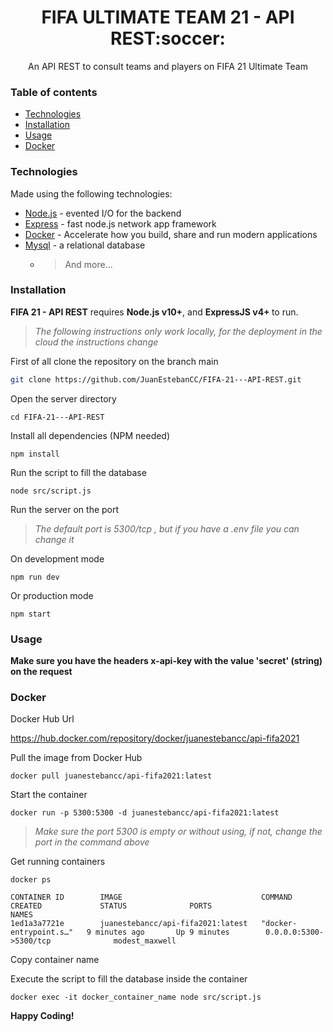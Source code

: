 <h1 align="center">FIFA ULTIMATE TEAM 21 - API REST:soccer:</h1>

<p align="center"> 
An API REST to consult teams and players on FIFA 21 Ultimate Team
</p>


### Table of contents
- [Technologies](#technologies)
- [Installation](#installation)
- [Usage](#usage)
- [Docker](#docker)


### Technologies

Made using the following technologies:

- [Node.js] - evented I/O for the backend
- [Express] - fast node.js network app framework
- [Docker] - Accelerate how you build, share and run modern applications 
- [Mysql] - a relational database
  - > And more...

### Installation


<b>FIFA 21 - API REST</b> requires <b>Node.js v10+</b>, and <b>ExpressJS v4+ </b> to run.

> _The following instructions only work locally, for the deployment in the cloud the instructions change_

First of all clone the repository on the branch main

```bash
git clone https://github.com/JuanEstebanCC/FIFA-21---API-REST.git
```

Open the server directory
```
cd FIFA-21---API-REST
```
Install all dependencies (NPM needed)
```
npm install 
```

Run the script to fill the database
```
node src/script.js
```

Run the server on the port 
>*The default port is 5300/tcp , but if you have a .env file you can change it*

On development mode
```
npm run dev
```

Or production mode
```
npm start
```

### Usage
<b>Make sure you have the headers x-api-key with the value 'secret' (string) on the request</b>
### Docker 

Docker Hub Url


https://hub.docker.com/repository/docker/juanestebancc/api-fifa2021


Pull the image from Docker Hub

```
docker pull juanestebancc/api-fifa2021:latest
```

Start the container 
```
docker run -p 5300:5300 -d juanestebancc/api-fifa2021:latest
```
> _Make sure the port 5300 is empty or without using, if not, change the port in the command above_

Get running containers  
```
docker ps

CONTAINER ID        IMAGE                               COMMAND                  CREATED             STATUS              PORTS                               NAMES
1ed1a3a7721e        juanestebancc/api-fifa2021:latest   "docker-entrypoint.s…"   9 minutes ago       Up 9 minutes        0.0.0.0:5300->5300/tcp              modest_maxwell
```

Copy container name


Execute the script to fill the database inside the container
```
docker exec -it docker_container_name node src/script.js
```


<b align="center"> **Happy Coding!**</b>

[node.js]: http://nodejs.org
[express]: https://expressjs.com/
[docker]: https://www.docker.com/
[mysql]: https://www.mysql.com/
